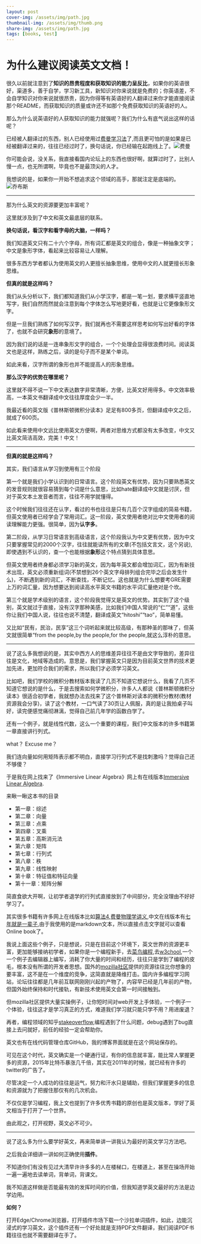 ```yaml
---
layout: post
cover-img: /assets/img/path.jpg
thumbnail-img: /assets/img/thumb.png
share-img: /assets/img/path.jpg
tags: [books, test]
---
```


# 为什么建议阅读英文文档！

很久以前就注意到了**知识的昂贵程度和获取知识的能力呈反比**，如果你的英语很好，渠道多，善于自学，学习新工具，新知识对你来说就是免费的；你英语差，不会自学知识对你来说就很昂贵，因为你得等有英语好的人翻译过来你才能直接阅读那个README，而获取知识的质量或许还不如那个免费获取知识的英语好的人。

那么为什么说英语好的人获取知识的能力就强呢？我们为什么有底气说出这样的话呢？

已经被人翻译过的东西，别人已经使用过[费曼学习法](https://www.britannica.com/biography/Richard-Feynman)了,而且更可怕的是如果是已经被翻译过来的，往往已经过时了，换句话说，你已经输在起跑线上了。![费曼](https://tse2-mm.cn.bing.net/th/id/OIP.hrEWh2GmE_yck9O3wobV3gAAAA?pid=Api&rs=1)

你可能会说，没关系，我直接看国内论坛上的东西也很好啊，就算过时了，比别人慢一点，也无所谓啊，毕竟也不是最顶尖的人才。

我想说的是，如果你一开始不想追求这个领域的高手，那就注定是底端的。![乔布斯](http://www.xker.com/xkerfiles/allimg/1501/1K00B021-0.jpg)

---

那为什么英文的资源要更加丰富呢？

这里就涉及到了中文和英文最底层的联系。

**换句话说，看汉字和看字母的大脑，一样吗？**

我们知道英文只有二十六个字母，所有词汇都是英文的组合，像是一种抽象文字；中文是象形字体，看起来比较容易让人理解。

很多东西方学者都认为使用英文的人更擅长抽象思维，使用中文的人就更擅长形象思维。

**但真的就是这样吗？**

我们从头分析以下，我们都知道我们从小学汉字，都是一笔一划，要求横平竖直地写字，我们自然而然就会注意到每个字体怎么写地更好看，也就是让它更像象形文字。

但是一旦我们熟练了如何写汉字，我们就再也不需要这样思考如何写出好看的字体了，也就不会研究**象形**的意境了。

因为我们说的话是一连串象形文字的组合，一个个处理会显得很浪费时间。阅读英文也是这样，熟练之后，读的是句子而不是某个单词。

如此来看，汉字所谓的象形也并不能提高人的形象思维。

**那么汉字的优势在哪里呢？**

这里就不得不说一下中文表达数字非常清晰，方便，比英文好用得多。中文效率极高，一本英文书翻译成中文往往厚度会少一半。

我最近看的英文版《普林斯顿微积分读本》足足有800多页，但翻译成中文之后，就成了600页。

如此看来使用中文远比使用英文方便啊，两者对思维方式都没有太多改变，中文又比英文简洁高效，完美！中文！

---
**但真的就是这样吗？**

其实，我们语言从学习到使用有三个阶段

第一个就是我们小学认识到的日常语言。这个阶段英文有优势，因为只要熟悉英文的发音规则就很容易猜到每个词是什么意思，比如hate翻译成中文就是讨厌，但对于英文本土发音者而言，往往不用学就懂得。

这个时候我们往往还在认字，看过的书也往往是只有几百个汉字组成的简易书籍，但英文使用者已经学会了常用词汇。这一阶段，英文使用者绝对比中文使用者的阅读理解能力更强。很简单，因为**认字多**。

第二阶段，从学习日常语言到高级语言，这个阶段我认为中文更有优势，因为中文只要掌握常见的2000个汉字，往往就能读所有的文章(不包括文言文，这个另说),即使遇到不认识的，查一个也能根据**象形**这个特点猜到具体意思。

但英文使用者终身都必须学习新的英文，因为每年英文都会增加词汇，因为有新技术出现，英文必须重新组词(不禁想到26个英文字母排列组合完毕之后会发生什么)，不断遇到新的词汇，不断查找，不断记忆。这也就是为什么想要考GRE需要上万的词汇量，因为想要达到阅读高水平英文书籍的水平词汇量绝对是个坎。

第三个就是学术级别的语言，这个阶段我觉得又是英文的优势。其实到了这个级别，英文就过于直接，没有汉字那种美感，比如我们中国人常说的“仁”“道”，这些你让我们中国人说，往往也说不清楚，翻译成英文“hitoshi”“tao”，简单易懂。

又比如“民有，民治，民享”这三个词听起来就比较高级，有那种圣的那味了，但英文就很简单“from the people,by the people,for the people,就这么淳朴的意思。

---
说了这么多我想说的是，其实中西方人的思维差异往往不是由文字导致的，差异往往是文化，地域等造成的。意思是，我们掌握英文只是因为目前英文世界的技术更加先进，更加符合我们的需求，所以我们才必须学习英文。

比如吧，我们学校的微积分教材版本我读了几页不知道它想说什么，我看了几页不知道它想说的是什么，于是去搜索如何学微积分，许多人人都说《普林斯顿微积分读本》很适合初学者，我就想办法去找来了这个普林斯对读本的微积分教材(教材资源我会分享)，读了这个教材，一口气读了30页让人佩服，真的是让我拍桌子叫好，读完便感觉痛彻淋漓，觉得自己前几年学的函数白学了。

还有一个例子，就是线性代数，这么一个重要的课程，我们中文版本的许多书籍第一章直接讲行列式。

what？ Excuse me？

我们连向量如何用矩阵表示都不明白，直接学习行列式不是找刺激吗？觉得自己还不够傻？

于是我在网上找来了《Immersive Linear Algebra》网上有在线版本[Immersive Linear Algebra](http://immersivemath.com/ila/index.html).

来瞅一瞅这本书的目录

- 第一章：综述
- 第二章：向量
- 第三章：点乘
- 第四章：叉乘
- 第五章：高斯消元法
- 第六章：矩阵
- 第七章：行列式
- 第八章：秩
- 第九章：线性映射
- 第十章：特征值和特征向量
- 第十一章：矩阵分解

简直食欲大开啊，让初学者退学的行列式直接放到了中间部分，完全没理由不好好学习了。

其实很多书籍有许多网上在线版本比如[算法4](https://algs4.cs.princeton.edu/),[费曼物理学讲义](https://www.feynmanlectures.caltech.edu/),中文在线版本有[七年就是一辈子](https://b.xinshengdaxue.com/),由于我使用的是markdown文本，所以直接点击文字就可以查看Online book了。

我说上面这些个例子，只是想说，只是在目前这个环境下，英文世界的资源更丰富，更加能够接纳初学者，如果你是一个编程新手，去[菜鸟编程](https://www.runoob.com/),去[w3chool](https://www.w3school.com.cn/),一个一个例子去编辑器上编写，消耗了你大量的时间和经历，往往只是学到了编程的皮毛，根本没有所谓的开发者思想。国外的[mozilla社区](https://developer.mozilla.org/en-US/docs/Learn)提供的资源往往比你想象的要丰富，这不是在一个维度的竞争，这简直就是降维打击。国内许多编程学习网站，论坛往往都是几年前互联网刚刚兴起的产物了，内容早已经是几年前的产物，但国外始终保持和时代接轨，有新技术使用英文会第一时间接触到。

但mozilla社区提供大量实操例子，让你短时间对web开发上手体验，一个例子一个体验，往往这才是学习真正的方式，难道我们学习就只能只学不用？用进废退？

再者，编程领域的知乎[stakeoverflow](https://stackoverflow.com/),编程遇到了什么问题，debug遇到了bug直接上去问就好，前任的经验一定会帮助你。

英文也有在线代码管理仓库GitHub，我的博客界面就是在这个网站保存的。

可见在这个时代，英文确实是一个硬通行证，有你的信息就丰富，能比常人掌握更多的资源，2015年比特币暴涨几千倍，其实在2011年的时候，就已经有许多的twitter的广告了。

尽管决定一个人成功的往往是运气，努力和汗水只是辅助，但我们掌握更多的信息和资源就为了把握住那仅有的几次机会。

不仅仅是学习编程，我上文也提到了许多优秀书籍的原创也是英文版本，学好了英文相当于打开了一个世界。

由此观之，打开视野，英文必不可少。

---
说了这么多为什么要学好英文，再来简单讲一讲我认为最好的英文学习方法吧。

之后我会详细讲一讲如何正确使用**插件**。

不知道你们有没有见过大清早许许多多的人在楼梯口，在楼道上，甚至在操场开始一遍一遍地去读单词，背单词，背课文。

我不知道这样做是否能最有效的发挥时间的价值，但我知道学英文最好的方法是边学边用。

**如何？**

打开Edge/Chrome浏览器，打开插件市场下载一个沙拉单词插件，如此，边能沉浸式的学习英文，这个插件还有一个好处就是支持PDF文件翻译，我们阅读PDF书籍往往也就不需要翻译在手了。






